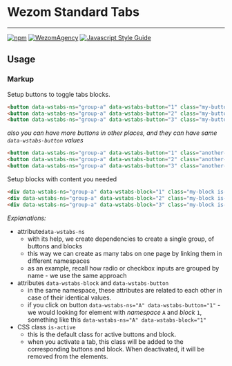 # Wezom Standard Tabs

---

[![npm](https://img.shields.io/badge/npm-install-red.svg)](https://www.npmjs.com/package/wezom-standard-tabs)
[![WezomAgency](https://img.shields.io/badge/wezom-agency-red.svg)](https://github.com/WezomAgency)
[![Javascript Style Guide](https://img.shields.io/badge/code_style-wezom_relax-red.svg)](https://github.com/WezomAgency/eslint-config-wezom-relax)

## Usage

### Markup

Setup buttons to toggle tabs blocks.

```html
<button data-wstabs-ns="group-a" data-wstabs-button="1" class="my-button is-active">First button</button>
<button data-wstabs-ns="group-a" data-wstabs-button="2" class="my-button">Second button</button>
<button data-wstabs-ns="group-a" data-wstabs-button="3" class="my-button">Third button</button>
```

_also you can have more buttons in other places, and they can have same `data-wstabs-button` values_

```html
<button data-wstabs-ns="group-a" data-wstabs-button="1" class="another-button is-active">Synced first button</button>
<button data-wstabs-ns="group-a" data-wstabs-button="2" class="another-button">Synced second button</button>
<button data-wstabs-ns="group-a" data-wstabs-button="3" class="another-button">Synced third button</button>
```

Setup blocks with content you needed

```html
<div data-wstabs-ns="group-a" data-wstabs-block="1" class="my-block is-active">First block content</div>
<div data-wstabs-ns="group-a" data-wstabs-block="2" class="my-block is-active">Second block content</div>
<div data-wstabs-ns="group-a" data-wstabs-block="3" class="my-block is-active">Third block content</div>
```

_Explanations:_

- attribute`data-wstabs-ns`
    - with its help, we create dependencies to create a single group, of buttons and blocks
    - this way we can create as many tabs on one page by linking them in different namespaces
    - as an example, recall how radio or checkbox inputs are grouped by name - we use the same approach
- attributes `data-wstabs-block` and `data-wstabs-button`
    - in the same namespace, these attributes are related to each other in case of their identical values.
    - if you click on button `data-wstabs-ns="A" data-wstabs-button="1"` - we would looking for element with _namespace_ `A` and _block_ `1`, something like this `data-wstabs-ns="A" data-wstabs-block="1"` 
- CSS class `is-active`
    - this is the default class for active buttons and block.
    - when you activate a tab, this class will be added to the corresponding buttons and block. When deactivated, it will be removed from the elements.
